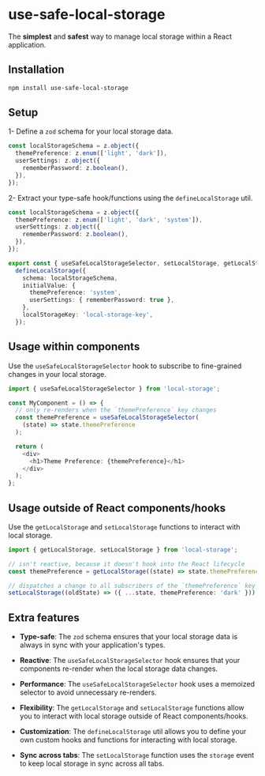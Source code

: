 # use-safe-local-storage

The **simplest** and **safest** way to manage local storage within a React application.

## Installation

```bash
npm install use-safe-local-storage
```

## Setup

1- Define a `zod` schema for your local storage data.

```typescript
const localStorageSchema = z.object({
  themePreference: z.enum(['light', 'dark']),
  userSettings: z.object({
    rememberPassword: z.boolean(),
  }),
});
```

2- Extract your type-safe hook/functions using the `defineLocalStorage` util.

```typescript
const localStorageSchema = z.object({
  themePreference: z.enum(['light', 'dark', 'system']),
  userSettings: z.object({
    rememberPassword: z.boolean(),
  }),
});

export const { useSafeLocalStorageSelector, setLocalStorage, getLocalStorage } =
  defineLocalStorage({
    schema: localStorageSchema,
    initialValue: {
      themePreference: 'system',
      userSettings: { rememberPassword: true },
    },
    localStorageKey: 'local-storage-key',
  });
```

## Usage within components

Use the `useSafeLocalStorageSelector` hook to subscribe to fine-grained changes in your local storage.

```typescript
import { useSafeLocalStorageSelector } from 'local-storage';

const MyComponent = () => {
  // only re-renders when the `themePreference` key changes
  const themePreference = useSafeLocalStorageSelector(
    (state) => state.themePreference
  );

  return (
    <div>
      <h1>Theme Preference: {themePreference}</h1>
    </div>
  );
};
```

## Usage outside of React components/hooks

Use the `getLocalStorage` and `setLocalStorage` functions to interact with local storage.

```typescript
import { getLocalStorage, setLocalStorage } from 'local-storage';

// isn't reactive, because it doesn't hook into the React lifecycle
const themePreference = getLocalStorage((state) => state.themePreference);

// dispatches a change to all subscribers of the `themePreference` key
setLocalStorage((oldState) => ({ ...state, themePreference: 'dark' }));
```

## Extra features

- **Type-safe**: The `zod` schema ensures that your local storage data is always in sync with your application's types.

- **Reactive**: The `useSafeLocalStorageSelector` hook ensures that your components re-render when the local storage data changes.

- **Performance**: The `useSafeLocalStorageSelector` hook uses a memoized selector to avoid unnecessary re-renders.

- **Flexibility**: The `getLocalStorage` and `setLocalStorage` functions allow you to interact with local storage outside of React components/hooks.

- **Customization**: The `defineLocalStorage` util allows you to define your own custom hooks and functions for interacting with local storage.

- **Sync across tabs**: The `setLocalStorage` function uses the `storage` event to keep local storage in sync across all tabs.
